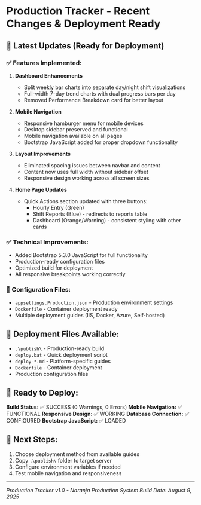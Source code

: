 # Production Tracker - Recent Changes & Deployment Ready

## 🎉 Latest Updates (Ready for Deployment)

### ✅ Features Implemented:
1. **Dashboard Enhancements**
   - Split weekly bar charts into separate day/night shift visualizations
   - Full-width 7-day trend charts with dual progress bars per day
   - Removed Performance Breakdown card for better layout

2. **Mobile Navigation**
   - Responsive hamburger menu for mobile devices
   - Desktop sidebar preserved and functional
   - Mobile navigation available on all pages
   - Bootstrap JavaScript added for proper dropdown functionality

3. **Layout Improvements**
   - Eliminated spacing issues between navbar and content
   - Content now uses full width without sidebar offset
   - Responsive design working across all screen sizes

4. **Home Page Updates**
   - Quick Actions section updated with three buttons:
     - Hourly Entry (Green)
     - Shift Reports (Blue) - redirects to reports table
     - Dashboard (Orange/Warning) - consistent styling with other cards

### ✅ Technical Improvements:
- Added Bootstrap 5.3.0 JavaScript for full functionality
- Production-ready configuration files
- Optimized build for deployment
- All responsive breakpoints working correctly

### 🔧 Configuration Files:
- `appsettings.Production.json` - Production environment settings
- `Dockerfile` - Container deployment ready
- Multiple deployment guides (IIS, Docker, Azure, Self-hosted)

## 📁 Deployment Files Available:
- `.\publish\` - Production-ready build
- `deploy.bat` - Quick deployment script
- `deploy-*.md` - Platform-specific guides
- `Dockerfile` - Container deployment
- Production configuration files

## 🚀 Ready to Deploy:
**Build Status:** ✅ SUCCESS (0 Warnings, 0 Errors)
**Mobile Navigation:** ✅ FUNCTIONAL
**Responsive Design:** ✅ WORKING
**Database Connection:** ✅ CONFIGURED
**Bootstrap JavaScript:** ✅ LOADED

## 🎯 Next Steps:
1. Choose deployment method from available guides
2. Copy `.\publish\` folder to target server
3. Configure environment variables if needed
4. Test mobile navigation and responsiveness

---
*Production Tracker v1.0 - Naranja Production System*
*Build Date: August 9, 2025*

